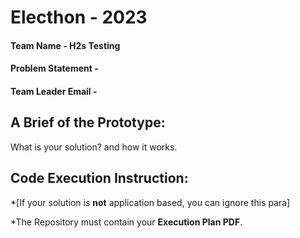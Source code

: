 # Electhon - 2023

#### Team Name - H2s Testing
#### Problem Statement - 
#### Team Leader Email -

## A Brief of the Prototype:
  What is your solution? and how it works.

## Code Execution Instruction:
  *[If your solution is **not** application based, you can ignore this para]
  
 *The Repository must contain your **Execution Plan PDF**.
